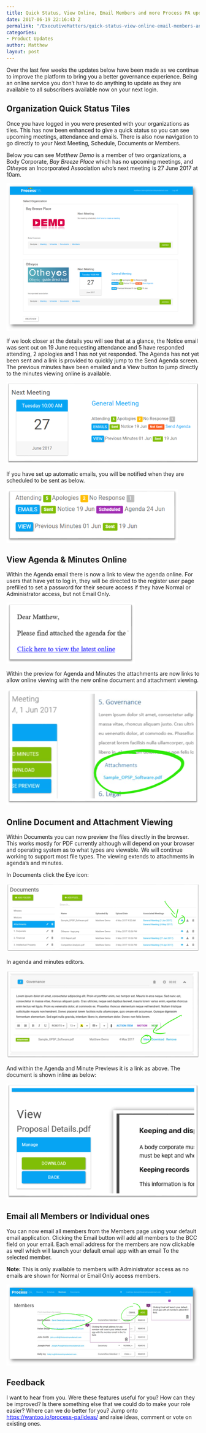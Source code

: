 ```yaml
---
title: Quick Status, View Online, Email Members and more Process PA updates
date: 2017-06-19 22:16:43 Z
permalink: "/ExecutiveMatters/quick-status-view-online-email-members-and-more-process-pa-updates/"
categories:
- Product Updates
author: Matthew
layout: post
---
```


Over the last few weeks the updates below have been made as we continue to improve the platform to bring you a better governance experience. Being an online service you don&#8217;t have to do anything to update as they are available to all subscribers available now on your next login.

## Organization Quick Status Tiles

Once you have logged in you were presented with your organizations as tiles. This has now been enhanced to give a quick status so you can see upcoming meetings, attendance and emails. There is also now navigation to go directly to your Next Meeting, Schedule, Documents or Members.

Below you can see _Matthew Demo_ is a member of two organizations, a Body Corporate, _Bay Breeze Place_ which has no upcoming meetings, and _Otheyos_ an Incorporated Association who&#8217;s next meeting is 27 June 2017 at 10am.

![ ](/content/posts/061917_1226_QuickStatus1.png)

If we look closer at the details you will see that at a glance, the Notice email was sent out on 19 June requesting attendance and 5 have responded attending, 2 apologies and 1 has not yet responded. The Agenda has not yet been sent and a link is provided to quickly jump to the Send Agenda screen. The previous minutes have been emailed and a View button to jump directly to the minutes viewing online is available.

![ ](/content/posts/061917_1226_QuickStatus2.png)

If you have set up automatic emails, you will be notified when they are scheduled to be sent as below.

![ ](/content/posts/061917_1226_QuickStatus3.png)

## View Agenda & Minutes Online

Within the Agenda email there is now a link to view the agenda online. For users that have yet to log in, they will be directed to the register user page prefilled to set a password for their secure access if they have Normal or Administrator access, but not Email Only.

![ ](/content/posts/061917_1226_QuickStatus4.png)

Within the preview for Agenda and Minutes the attachments are now links to allow online viewing with the new online document and attachment viewing.

![ ](/content/posts/061917_1226_QuickStatus5.png)
  
## Online Document and Attachment Viewing

Within Documents you can now preview the files directly in the browser. This works mostly for PDF currently although will depend on your browser and operating system as to what types are viewable. We will continue working to support most file types. The viewing extends to attachments in agenda&#8217;s and minutes.

In Documents click the Eye icon:

![ ](/content/posts/061917_1226_QuickStatus6.png)

In agenda and minutes editors.

![ ](/content/posts/061917_1226_QuickStatus7.png)

And within the Agenda and Minute Previews it is a link as above. The document is shown inline as below:

![ ](/content/posts/061917_1226_QuickStatus8.png)

## Email all Members or Individual ones

You can now email all members from the Members page using your default email application. Clicking the Email button will add all members to the BCC field on your email. Each email address for the members are now clickable as well which will launch your default email app with an email To the selected member.

**Note:** This is only available to members with Administrator access as no emails are shown for Normal or Email Only access members.

![ ](/content/posts/061917_1226_QuickStatus9.png)

## Feedback

I want to hear from you. Were these features useful for you? How can they be improved? Is there something else that we could do to make your role easier? Where can we do better for you? Jump onto [<span style="color: blue; text-decoration: underline;">https://wantoo.io/process-pa/ideas/</span>](https://wantoo.io/process-pa/ideas/) and raise ideas, comment or vote on existing ones.

